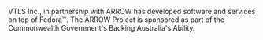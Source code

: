 VTLS Inc., in partnership with ARROW has developed software and services on top of Fedora™. The ARROW Project is sponsored as part of the Commonwealth Government's Backing Australia's Ability.
